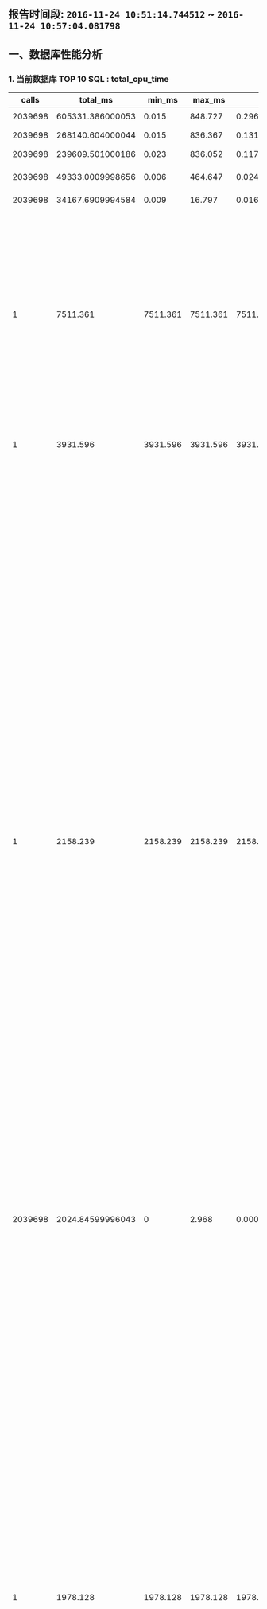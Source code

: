 ## 报告时间段: ```2016-11-24 10:51:14.744512``` ~ ```2016-11-24 10:57:04.081798```    

## 一、数据库性能分析

### 1. 当前数据库 TOP 10 SQL : total_cpu_time

calls | total_ms | min_ms | max_ms | mean_ms | stddev_ms | rows | shared_blks_hit | shared_blks_read | shared_blks_dirtied | shared_blks_written | local_blks_hit | local_blks_read | local_blks_dirtied | shared_blks_written | temp_blks_read | temp_blks_written | blk_read_time | blk_write_time | query
---|---|---|---|---|---|---|---|---|---|---|---|---|---|---|---|---|---|---|---
2039698 | 605331.386000053 | 0.015 | 848.727 | 0.296775005907738 | 2.85413485352702 | 2039698 | 99684751 | 2100 | 9136 | 0 | 0 | 0 | 0 | 0 | 0 | 0 | 0 | 0 | ```UPDATE pgbench_branches SET bbalance = bbalance + $1 WHERE bid = $2;```
2039698 | 268140.604000044 | 0.015 | 836.367 | 0.131460933922569 | 1.37900138114079 | 2039698 | 93195557 | 905 | 19774 | 0 | 0 | 0 | 0 | 0 | 0 | 0 | 0 | 0 | ```UPDATE pgbench_tellers SET tbalance = tbalance + $1 WHERE tid = $2;```
2039698 | 239609.501000186 | 0.023 | 836.052 | 0.117473028360085 | 4.50711811585977 | 2039698 | 11277885 | 2681 | 1571654 | 0 | 0 | 0 | 0 | 0 | 0 | 0 | 0 | 0 | ```UPDATE pgbench_accounts SET abalance = abalance + $1 WHERE aid = $2;```
2039698 | 49333.0009998656 | 0.006 | 464.647 | 0.0241864241667166 | 1.93941085447089 | 2039698 | 2109626 | 13067 | 14524 | 0 | 0 | 0 | 0 | 0 | 0 | 0 | 0 | 0 | ```INSERT INTO pgbench_history (tid, bid, aid, delta, mtime) VALUES ($1, $2, $3, $4, CURRENT_TIMESTAMP);```
2039698 | 34167.6909994584 | 0.009 | 16.797 | 0.0167513479936731 | 0.0366687321580847 | 2039698 | 8334249 | 0 | 0 | 0 | 0 | 0 | 0 | 0 | 0 | 0 | 0 | 0 | ```SELECT abalance FROM pgbench_accounts WHERE aid = $1;```
1 | 7511.361 | 7511.361 | 7511.361 | 7511.361 | 0 | 0 | 816723 | 3 | 6 | 0 | 0 | 0 | 0 | 0 | 225 | 211 | 0 | 0 | ```create table IF NOT EXISTS snap_pg_rel_space_bucket as select 1::int8 snap_id, now() snap_ts, current_database(), buk this_buk_no, cnt rels_in_this_buk, pg_size_pretty(min) buk_min, pg_size_pretty(max) buk_max from  (   select row_number() over (partition by buk order by tsize), tsize, buk, min(tsize) over (partition by buk),max(tsize) over (partition by buk), count(*) over (partition by buk) cnt from   (     select pg_relation_size(a.oid) tsize, width_bucket(pg_relation_size(a.oid),tmin-1,tmax+1,10) buk from     (       select min(pg_relation_size(a.oid)) tmin, max(pg_relation_size(a.oid)) tmax from pg_class a, pg_namespace c where a.relnamespace=c.oid and nspname !~ $$^pg_$$ and nspname<>$$information_schema$$     ) t, pg_class a, pg_namespace c where a.relnamespace=c.oid and nspname !~ $$^pg_$$ and nspname<>$$information_schema$$   ) t  ) t where row_number=1;```
1 | 3931.596 | 3931.596 | 3931.596 | 3931.596 | 0 | 0 | 909503 | 1 | 1 | 0 | 0 | 0 | 0 | 0 | 0 | 0 | 0 | 0 | ```create table IF NOT EXISTS snap_pg_hash_idx as select 1::int8 snap_id, now() snap_ts, current_database(),pg_get_indexdef(oid) from pg_class where relkind=$$i$$ and pg_get_indexdef(oid) ~ $$USING hash$$;```
1 | 2158.239 | 2158.239 | 2158.239 | 2158.239 | 0 | 0 | 223555 | 3 | 4 | 0 | 0 | 0 | 0 | 0 | 4682 | 4666 | 0 | 0 | ```create table IF NOT EXISTS snap_pg_table_bloat as select 1::int8 snap_id, now() snap_ts,    current_database() AS db, schemaname, tablename, reltuples::bigint AS tups, relpages::bigint AS pages, otta,   ROUND(CASE WHEN otta=0 OR sml.relpages=0 OR sml.relpages=otta THEN 0.0 ELSE sml.relpages/otta::numeric END,1) AS tbloat,   CASE WHEN relpages < otta THEN 0 ELSE relpages::bigint - otta END AS wastedpages,   CASE WHEN relpages < otta THEN 0 ELSE bs*(sml.relpages-otta)::bigint END AS wastedbytes,   CASE WHEN relpages < otta THEN $$0 bytes$$::text ELSE (bs*(relpages-otta))::bigint &#124;&#124; $$ bytes$$ END AS wastedsize,   iname, ituples::bigint AS itups, ipages::bigint AS ipages, iotta,   ROUND(CASE WHEN iotta=0 OR ipages=0 OR ipages=iotta THEN 0.0 ELSE ipages/iotta::numeric END,1) AS ibloat,   CASE WHEN ipages < iotta THEN 0 ELSE ipages::bigint - iotta END AS wastedipages,   CASE WHEN ipages < iotta THEN 0 ELSE bs*(ipages-iotta) END AS wastedibytes,   CASE WHEN ipages < iotta THEN $$0 bytes$$ ELSE (bs*(ipages-iotta))::bigint &#124;&#124; $$ bytes$$ END AS wastedisize,   CASE WHEN relpages < otta THEN     CASE WHEN ipages < iotta THEN 0 ELSE bs*(ipages-iotta::bigint) END     ELSE CASE WHEN ipages < iotta THEN bs*(relpages-otta::bigint)       ELSE bs*(relpages-otta::bigint + ipages-iotta::bigint) END   END AS totalwastedbytes FROM (   SELECT     nn.nspname AS schemaname,     cc.relname AS tablename,     COALESCE(cc.reltuples,0) AS reltuples,     COALESCE(cc.relpages,0) AS relpages,     COALESCE(bs,0) AS bs,     COALESCE(CEIL((cc.reltuples*((datahdr+ma-       (CASE WHEN datahdr%ma=0 THEN ma ELSE datahdr%ma END))+nullhdr2+4))/(bs-20::float)),0) AS otta,     COALESCE(c2.relname,$$?$$) AS iname, COALESCE(c2.reltuples,0) AS ituples, COALESCE(c2.relpages,0) AS ipages,     COALESCE(CEIL((c2.reltuples*(datahdr-12))/(bs-20::float)),0) AS iotta    FROM      pg_class cc   JOIN pg_namespace nn ON cc.relnamespace = nn.oid AND nn.nspname <> $$information_schema$$   LEFT JOIN   (     SELECT       ma,bs,foo.nspname,foo.relname,       (datawidth+(hdr+ma-(case when hdr%ma=0 THEN ma ELSE hdr%ma END)))::numeric AS datahdr,       (maxfracsum*(nullhdr+ma-(case when nullhdr%ma=0 THEN ma ELSE nullhdr%ma END))) AS nullhdr2     FROM (       SELECT         ns.nspname, tbl.relname, hdr, ma, bs,         SUM((1-coalesce(null_frac,0))*coalesce(avg_width, 2048)) AS datawidth,         MAX(coalesce(null_frac,0)) AS maxfracsum,         hdr+(           SELECT 1+count(*)/8           FROM pg_stats s2           WHERE null_frac<>0 AND s2.schemaname = ns.nspname AND s2.tablename = tbl.relname         ) AS nullhdr       FROM pg_attribute att        JOIN pg_class tbl ON att.attrelid = tbl.oid       JOIN pg_namespace ns ON ns.oid = tbl.relnamespace        LEFT JOIN pg_stats s ON s.schemaname=ns.nspname       AND s.tablename = tbl.relname       AND s.inherited=false       AND s.attname=att.attname,       (         SELECT           (SELECT current_setting($$block_size$$)::numeric) AS bs,             CASE WHEN SUBSTRING(SPLIT_PART(v, $$ $$, 2) FROM $$#"[0-9]+.[0-9]+#"%$$ for $$#$$)               IN ($$8.0$$,$$8.1$$,$$8.2$$) THEN 27 ELSE 23 END AS hdr,           CASE WHEN v ~ $$mingw32$$ OR v ~ $$64-bit$$ THEN 8 ELSE 4 END AS ma         FROM (SELECT version() AS v) AS foo       ) AS constants       WHERE att.attnum > 0 AND tbl.relkind=$$r$$       GROUP BY 1,2,3,4,5     ) AS foo   ) AS rs   ON cc.relname = rs.relname AND nn.nspname = rs.nspname   LEFT JOIN pg_index i ON indrelid = cc.oid   LEFT JOIN pg_class c2 ON c2.oid = i.indexrelid ) AS sml order by wastedbytes desc limit 10;```
2039698 | 2024.84599996043 | 0 | 2.968 | 0.000992718529900034 | 0.00373028886295509 | 0 | 0 | 0 | 0 | 0 | 0 | 0 | 0 | 0 | 0 | 0 | 0 | 0 | ```END;```
1 | 1978.128 | 1978.128 | 1978.128 | 1978.128 | 0 | 0 | 223270 | 1 | 2 | 0 | 0 | 0 | 0 | 0 | 4682 | 4666 | 0 | 0 | ```create table IF NOT EXISTS snap_pg_index_bloat as select 1::int8 snap_id, now() snap_ts,    current_database() AS db, schemaname, tablename, reltuples::bigint AS tups, relpages::bigint AS pages, otta,   ROUND(CASE WHEN otta=0 OR sml.relpages=0 OR sml.relpages=otta THEN 0.0 ELSE sml.relpages/otta::numeric END,1) AS tbloat,   CASE WHEN relpages < otta THEN 0 ELSE relpages::bigint - otta END AS wastedpages,   CASE WHEN relpages < otta THEN 0 ELSE bs*(sml.relpages-otta)::bigint END AS wastedbytes,   CASE WHEN relpages < otta THEN $$0 bytes$$::text ELSE (bs*(relpages-otta))::bigint &#124;&#124; $$ bytes$$ END AS wastedsize,   iname, ituples::bigint AS itups, ipages::bigint AS ipages, iotta,   ROUND(CASE WHEN iotta=0 OR ipages=0 OR ipages=iotta THEN 0.0 ELSE ipages/iotta::numeric END,1) AS ibloat,   CASE WHEN ipages < iotta THEN 0 ELSE ipages::bigint - iotta END AS wastedipages,   CASE WHEN ipages < iotta THEN 0 ELSE bs*(ipages-iotta) END AS wastedibytes,   CASE WHEN ipages < iotta THEN $$0 bytes$$ ELSE (bs*(ipages-iotta))::bigint &#124;&#124; $$ bytes$$ END AS wastedisize,   CASE WHEN relpages < otta THEN     CASE WHEN ipages < iotta THEN 0 ELSE bs*(ipages-iotta::bigint) END     ELSE CASE WHEN ipages < iotta THEN bs*(relpages-otta::bigint)       ELSE bs*(relpages-otta::bigint + ipages-iotta::bigint) END   END AS totalwastedbytes FROM (   SELECT     nn.nspname AS schemaname,     cc.relname AS tablename,     COALESCE(cc.reltuples,0) AS reltuples,     COALESCE(cc.relpages,0) AS relpages,     COALESCE(bs,0) AS bs,     COALESCE(CEIL((cc.reltuples*((datahdr+ma-       (CASE WHEN datahdr%ma=0 THEN ma ELSE datahdr%ma END))+nullhdr2+4))/(bs-20::float)),0) AS otta,     COALESCE(c2.relname,$$?$$) AS iname, COALESCE(c2.reltuples,0) AS ituples, COALESCE(c2.relpages,0) AS ipages,     COALESCE(CEIL((c2.reltuples*(datahdr-12))/(bs-20::float)),0) AS iotta    FROM      pg_class cc   JOIN pg_namespace nn ON cc.relnamespace = nn.oid AND nn.nspname <> $$information_schema$$   LEFT JOIN   (     SELECT       ma,bs,foo.nspname,foo.relname,       (datawidth+(hdr+ma-(case when hdr%ma=0 THEN ma ELSE hdr%ma END)))::numeric AS datahdr,       (maxfracsum*(nullhdr+ma-(case when nullhdr%ma=0 THEN ma ELSE nullhdr%ma END))) AS nullhdr2     FROM (       SELECT         ns.nspname, tbl.relname, hdr, ma, bs,         SUM((1-coalesce(null_frac,0))*coalesce(avg_width, 2048)) AS datawidth,         MAX(coalesce(null_frac,0)) AS maxfracsum,         hdr+(           SELECT 1+count(*)/8           FROM pg_stats s2           WHERE null_frac<>0 AND s2.schemaname = ns.nspname AND s2.tablename = tbl.relname         ) AS nullhdr       FROM pg_attribute att        JOIN pg_class tbl ON att.attrelid = tbl.oid       JOIN pg_namespace ns ON ns.oid = tbl.relnamespace        LEFT JOIN pg_stats s ON s.schemaname=ns.nspname       AND s.tablename = tbl.relname       AND s.inherited=false       AND s.attname=att.attname,       (         SELECT           (SELECT current_setting($$block_size$$)::numeric) AS bs,             CASE WHEN SUBSTRING(SPLIT_PART(v, $$ $$, 2) FROM $$#"[0-9]+.[0-9]+#"%$$ for $$#$$)               IN ($$8.0$$,$$8.1$$,$$8.2$$) THEN 27 ELSE 23 END AS hdr,           CASE WHEN v ~ $$mingw32$$ OR v ~ $$64-bit$$ THEN 8 ELSE 4 END AS ma         FROM (SELECT version() AS v) AS foo       ) AS constants       WHERE att.attnum > 0 AND tbl.relkind=$$r$$       GROUP BY 1,2,3,4,5     ) AS foo   ) AS rs   ON cc.relname = rs.relname AND nn.nspname = rs.nspname   LEFT JOIN pg_index i ON indrelid = cc.oid   LEFT JOIN pg_class c2 ON c2.oid = i.indexrelid ) AS sml order by wastedibytes desc limit 10;```

#### 建议

检查SQL是否有优化空间, 配合auto_explain插件在csvlog中观察LONG SQL的执行计划是否正确.  

### 2. TOP 10 size 表统计信息

current_database | nspname | relname | relkind | pg_relation_size | seq_scan | seq_tup_read | idx_scan | idx_tup_fetch | n_tup_ins | n_tup_upd | n_tup_del | n_tup_hot_upd | n_live_tup | n_dead_tup
---|---|---|---|---|---|---|---|---|---|---|---|---|---|---
```postgres``` | ```public``` | ```rum_test``` | r | 15 GB | 0 | 0 | 0 | 0 | 0 | 0 | 0 | 0 | 0.00000000000000000000 | 0.00000000000000000000
```postgres``` | ```public``` | ```gin_test``` | r | 15 GB | 0 | 0 | 0 | 0 | 0 | 0 | 0 | 0 | 0.00000000000000000000 | 0.00000000000000000000
```postgres``` | ```public``` | ```arr_test``` | r | 4340 MB | 0 | 0 | 0 | 0 | 0 | 0 | 0 | 0 | 0.00000000000000000000 | 0.00000000000000000000
```postgres``` | ```public``` | ```pgbench_accounts``` | r | 1395 MB | 0 | 0 | 4079396 | 4079396 | 0 | 2039698 | 0 | 1877887 | 10454088.000000000000 | 1254538.000000000000
```postgres``` | ```public``` | ```gist_test``` | r | 498 MB | 0 | 0 | 0 | 0 | 0 | 0 | 0 | 0 | 0.00000000000000000000 | 0.00000000000000000000
```postgres``` | ```public``` | ```btree_test``` | r | 422 MB | 0 | 0 | 0 | 0 | 0 | 0 | 0 | 0 | 0.00000000000000000000 | 0.00000000000000000000
```postgres``` | ```public``` | ```p2``` | r | 346 MB | 0 | 0 | -1 | -1 | 0 | 0 | 0 | 0 | 0.00000000000000000000 | 0.00000000000000000000
```postgres``` | ```public``` | ```p1``` | r | 346 MB | 0 | 0 | -1 | -1 | 0 | 0 | 0 | 0 | 0.00000000000000000000 | 0.00000000000000000000
```postgres``` | ```public``` | ```pgbench_history``` | r | 281 MB | 0 | 0 | -1 | -1 | 2039698 | 0 | 0 | 0 | 5291572.000000000000 | 0.00000000000000000000
```postgres``` | ```public``` | ```test_pg_part_single``` | r | 66 MB | 0 | 0 | 0 | 0 | 0 | 0 | 0 | 0 | 0.00000000000000000000 | 0.00000000000000000000

#### 说明

seq_scan, 全表扫描次数  

seq_tup_read, 全表扫描实际一共读取了多少条记录, 如果平均每次读取的记录数不多, 可能是limit语句造成的  

idx_scan, 索引扫描次数  

idx_tup_fetch, 索引扫描实际获取的记录数, 如果平均每次读取记录数很多, 说明数据库倾向使用索引扫描, 建议观察随机IO的性能看情况调整  

n_tup_ins, 统计周期内, 插入了多少条记录  

n_tup_upd, 统计周期内, 更新了多少条记录  

n_tup_hot_upd, 统计周期内, HOT更新(指更新后的记录依旧在当前PAGE)了多少条记录  

n_live_tup, 该表有多少可用数据  

n_dead_tup, 该表有多少垃圾数据  

#### 建议

经验值: 单表超过10GB, 并且这个表需要频繁更新 或 删除+插入的话, 建议对表根据业务逻辑进行合理拆分后获得更好的性能, 以及便于对膨胀索引进行维护; 如果是只读的表, 建议适当结合SQL语句进行优化.  

### 3. 全表扫描统计 , 平均实际扫描记录数排名前10的表

current_database | nspname | relname | relkind | pg_relation_size | seq_scan | seq_tup_read | idx_scan | idx_tup_fetch | n_tup_ins | n_tup_upd | n_tup_del | n_tup_hot_upd | n_live_tup | n_dead_tup
---|---|---|---|---|---|---|---|---|---|---|---|---|---|---
```postgres``` | ```pg_catalog``` | ```pg_constraint``` | r | 38 MB | 3 | 299868 | 11727 | 210786 | 2 | 0 | 2 | 0 | 1.00000000000000000000 | 2.0000000000000000
```postgres``` | ```__pg_stats__``` | ```snap_pg_statio_all_indexes``` | r | 16 MB | 2 | 100228 | -1 | -1 | 50114 | 0 | 0 | 0 | 50114.000000000000 | 0.00000000000000000000
```postgres``` | ```pg_catalog``` | ```pg_class``` | r | 17 MB | 16919 | 647986307 | 540644 | 388186 | 132 | 32 | 132 | 31 | 66.0000000000000000 | 139.0000000000000000
```postgres``` | ```pg_catalog``` | ```pg_index``` | r | 9032 kB | 45 | 1202791 | 108324 | 256166 | 34 | 0 | 34 | 0 | 17.0000000000000000 | 34.0000000000000000
```postgres``` | ```pg_catalog``` | ```pg_proc``` | r | 680 kB | 2 | 5936 | 1294 | 1900 | 16 | 7 | 16 | 7 | 10.0000000000000000 | 19.0000000000000000
```postgres``` | ```__pg_stats__``` | ```snap_pg_statio_all_tables``` | r | 232 kB | 2 | 1606 | -1 | -1 | 803 | 0 | 0 | 0 | 803.0000000000000000 | 0.00000000000000000000
```postgres``` | ```__pg_stats__``` | ```snap_pg_db_rel_size``` | r | 248 kB | 2 | 1466 | -1 | -1 | 733 | 0 | 0 | 0 | 733.0000000000000000 | 0.00000000000000000000
```postgres``` | ```pg_catalog``` | ```pg_statistic``` | r | 392 kB | 6 | 3110 | 337280 | 5644 | 125 | 145 | 154 | 136 | 542.0000000000000000 | 38.0000000000000000
```postgres``` | ```__pg_stats__``` | ```snap_pg_rel_age``` | r | 32 kB | 1 | 100 | -1 | -1 | 100 | 0 | 0 | 0 | 100.0000000000000000 | 0.00000000000000000000
```postgres``` | ```__pg_stats__``` | ```snap_pg_stat_statements``` | r | 64 kB | 1 | 42 | -1 | -1 | 42 | 0 | 0 | 0 | 42.0000000000000000 | 0.00000000000000000000

#### 说明

seq_scan, 全表扫描次数  

seq_tup_read, 全表扫描实际一共读取了多少条记录, 如果平均每次读取的记录数不多, 可能是limit语句造成的  

idx_scan, 索引扫描次数  

idx_tup_fetch, 索引扫描实际获取的记录数, 如果平均每次读取记录数很多, 说明数据库倾向使用索引扫描, 建议观察随机IO的性能看情况调整  

n_tup_ins, 统计周期内, 插入了多少条记录  

n_tup_upd, 统计周期内, 更新了多少条记录  

n_tup_hot_upd, 统计周期内, HOT更新(指更新后的记录依旧在当前PAGE)了多少条记录  

n_live_tup, 该表有多少可用数据  

n_dead_tup, 该表有多少垃圾数据  

#### 建议

平均扫描的记录数如果很多, 建议找到SQL, 并针对性的创建索引(统计分析需求除外).  

### 4. 未命中buffer , 热表统计

current_database | schemaname | relname | heap_blks_read | heap_blks_hit | idx_blks_read | idx_blks_hit | toast_blks_read | toast_blks_hit | tidx_blks_read | tidx_blks_hit
---|---|---|---|---|---|---|---|---|---|---
```postgres``` | ```pg_catalog``` | ```pg_proc``` | 1 | 1754 | 0 | 2833 | 10 | 262 | 0 | 312
```postgres``` | ```pg_catalog``` | ```pg_statistic``` | 6 | 6448 | 0 | 675060 | 0 | 23 | 0 | 14
```postgres``` | ```pg_catalog``` | ```pg_db_role_setting``` | 1 | 420 | 5 | 1036802 | 0 | 0 | 0 | 0
```postgres``` | ```pg_catalog``` | ```pg_shdescription``` | 2 | 25 | 3 | 10 | 0 | 0 | 0 | 0
```postgres``` | ```__pg_stats__``` | ```snap_list``` | 1 | 5 | 2 | 8 | 0 | 0 | 0 | 0
```postgres``` | ```pg_catalog``` | ```pg_shseclabel``` | 0 | 0 | 2 | 4 | 0 | 0 | 0 | 0
```postgres``` | ```pg_catalog``` | ```pg_trigger``` | 0 | 49 | 0 | 96 | 0 | 0 | 0 | 0
```postgres``` | ```public``` | ```test_pg_part_orig_10``` | 0 | 0 | 0 | 0 | 0 | 0 | 0 | 0
```postgres``` | ```public``` | ```test_pg_part_orig_2``` | 0 | 0 | 0 | 0 | 0 | 0 | 0 | 0
```postgres``` | ```public``` | ```test_pg_part_pathman_3``` | 0 | 0 | 0 | 0 | 0 | 0 | 0 | 0

#### 建议

如果热表的命中率很低, 说明需要增加shared buffer, 添加内存.  

### 5. 未命中&命中buffer , 热表统计

current_database | schemaname | relname | heap_blks_read | heap_blks_hit | idx_blks_read | idx_blks_hit | toast_blks_read | toast_blks_hit | tidx_blks_read | tidx_blks_hit
---|---|---|---|---|---|---|---|---|---|---
```postgres``` | ```pg_catalog``` | ```pg_db_role_setting``` | 1 | 420 | 5 | 1036802 | 0 | 0 | 0 | 0
```postgres``` | ```pg_catalog``` | ```pg_statistic``` | 6 | 6448 | 0 | 675060 | 0 | 23 | 0 | 14
```postgres``` | ```pg_catalog``` | ```pg_constraint``` | 0 | 41901 | 0 | 24072 | 0 | 0 | 0 | 0
```postgres``` | ```pg_catalog``` | ```pg_proc``` | 1 | 1754 | 0 | 2833 | 10 | 262 | 0 | 312
```postgres``` | ```pg_catalog``` | ```pg_rewrite``` | 0 | 261 | 0 | 262 | 0 | 190 | 0 | 274
```postgres``` | ```pg_catalog``` | ```pg_description``` | 0 | 0 | 0 | 634 | 0 | 0 | 0 | 0
```postgres``` | ```public``` | ```pathman_config``` | 0 | 318 | 0 | 134 | 0 | 0 | 0 | 0
```postgres``` | ```pg_catalog``` | ```pg_seclabel``` | 0 | 0 | 0 | 316 | 0 | 0 | 0 | 0
```postgres``` | ```pg_catalog``` | ```pg_attrdef``` | 0 | 77 | 0 | 130 | 0 | 0 | 0 | 0
```postgres``` | ```pg_catalog``` | ```pg_trigger``` | 0 | 49 | 0 | 96 | 0 | 0 | 0 | 0

#### 建议

如果热表的命中率很低, 说明需要增加shared buffer, 添加内存.  

### 6. 未命中 , 热索引统计

current_database | schemaname | relname | indexrelname | idx_blks_read | idx_blks_hit
---|---|---|---|---|---
```postgres``` | ```pg_catalog``` | ```pg_type``` | ```pg_type_typname_nsp_index``` | 57 | 1121
```postgres``` | ```public``` | ```pgbench_tellers``` | ```pgbench_tellers_pkey``` | 31 | 8252683
```postgres``` | ```pg_catalog``` | ```pg_type``` | ```pg_type_oid_index``` | 23 | 2786
```postgres``` | ```public``` | ```pgbench_branches``` | ```pgbench_branches_pkey``` | 22 | 5768469
```postgres``` | ```public``` | ```pgbench_accounts``` | ```pgbench_accounts_pkey``` | 9 | 12858010
```postgres``` | ```pg_catalog``` | ```pg_database``` | ```pg_database_datname_index``` | 8 | 519874
```postgres``` | ```pg_catalog``` | ```pg_authid``` | ```pg_authid_rolname_index``` | 8 | 4893
```postgres``` | ```pg_catalog``` | ```pg_tablespace``` | ```pg_tablespace_oid_index``` | 8 | 2852
```postgres``` | ```pg_catalog``` | ```pg_database``` | ```pg_database_oid_index``` | 8 | 1031167
```postgres``` | ```pg_catalog``` | ```pg_authid``` | ```pg_authid_oid_index``` | 8 | 5963

#### 建议

如果热索引的命中率很低, 说明需要增加shared buffer, 添加内存.  

### 7. 未命中&命中buffer , 热索引统计

current_database | schemaname | relname | indexrelname | idx_blks_read | idx_blks_hit
---|---|---|---|---|---
```postgres``` | ```public``` | ```pgbench_accounts``` | ```pgbench_accounts_pkey``` | 9 | 12858010
```postgres``` | ```public``` | ```pgbench_tellers``` | ```pgbench_tellers_pkey``` | 31 | 8252683
```postgres``` | ```public``` | ```pgbench_branches``` | ```pgbench_branches_pkey``` | 22 | 5768469
```postgres``` | ```pg_catalog``` | ```pg_class``` | ```pg_class_oid_index``` | 0 | 1605552
```postgres``` | ```pg_catalog``` | ```pg_db_role_setting``` | ```pg_db_role_setting_databaseid_rol_index``` | 5 | 1036802
```postgres``` | ```pg_catalog``` | ```pg_database``` | ```pg_database_oid_index``` | 8 | 1031167
```postgres``` | ```pg_catalog``` | ```pg_attribute``` | ```pg_attribute_relid_attnum_index``` | 4 | 698289
```postgres``` | ```pg_catalog``` | ```pg_statistic``` | ```pg_statistic_relid_att_inh_index``` | 0 | 675060
```postgres``` | ```pg_catalog``` | ```pg_database``` | ```pg_database_datname_index``` | 8 | 519874
```postgres``` | ```pg_catalog``` | ```pg_index``` | ```pg_index_indexrelid_index``` | 0 | 214951

#### 建议

如果热索引的命中率很低, 说明需要增加shared buffer, 添加内存.  

### 8. 上次巡检以来未使用，或者使用较少的索引

current_database | schemaname | relname | indexrelname | idx_scan | idx_tup_read | idx_tup_fetch | pg_size_pretty
---|---|---|---|---|---
```postgres``` | ```public``` | ```arr_test``` | ```idx_arr_test``` | 0 | 0 | 0 | 3910 MB
```postgres``` | ```public``` | ```btree_test``` | ```idx_btree``` | 0 | 0 | 0 | 214 MB
```postgres``` | ```public``` | ```btree_test``` | ```idx_btree_1``` | 0 | 0 | 0 | 214 MB
```postgres``` | ```public``` | ```btree_test``` | ```idx_btree_2``` | 0 | 0 | 0 | 214 MB
```postgres``` | ```public``` | ```gin_test``` | ```idx_gin_test``` | 0 | 0 | 0 | 3910 MB
```postgres``` | ```public``` | ```gist_test``` | ```idx_gist``` | 0 | 0 | 0 | 601 MB
```postgres``` | ```public``` | ```rum_test``` | ```rumidx``` | 0 | 0 | 0 | 7036 MB

#### 建议

建议和应用开发人员确认后, 删除不需要的索引.  

### 9. 索引数超过4并且SIZE大于10MB的表

current_database | schemaname | relname | pg_size_pretty | idx_cnt
---|---|---|---|---

#### 建议

索引数量太多, 影响表的增删改性能, 建议检查是否有不需要的索引.  

建议检查pg_stat_all_tables(n_tup_ins,n_tup_upd,n_tup_del,n_tup_hot_upd), 如果确实非常频繁, 建议检查哪些索引是不需要的.  

## 二、数据库空间使用分析

### 1. 用户对象占用空间的柱状图

snap_ts | current_database | this_buk_no | rels_in_this_buk | buk_min | buk_max
---|---|---|---|---|---
```2016-11-24 10:57:04.081798+08``` | ```postgres``` | 1 | 50631 | 0 bytes | 1395 MB
```2016-11-24 10:57:04.081798+08``` | ```postgres``` | 3 | 3 | 3910 MB | 4340 MB
```2016-11-24 10:57:04.081798+08``` | ```postgres``` | 5 | 1 | 7036 MB | 7036 MB
```2016-11-24 10:57:04.081798+08``` | ```postgres``` | 10 | 2 | 15 GB | 15 GB

#### 建议

纵览用户对象大小的柱状分布图, 单容量超过10GB的对象(指排除TOAST的空间还超过10GB)，建议分区, 目前建议使用pg_pathman插件.  

## 三、数据库垃圾分析

### 1. 表膨胀分析

snap_ts | db | schemaname | tablename | tups | pages | otta | tbloat | wastedpages | wastedbytes | wastedsize | iname | itups | ipages | iotta | ibloat | wastedipages | wastedibytes | wastedisize | totalwastedbytes
---|---|---|---|---|---|---|---|---|---|---|---|---|---|---|---|---|---|---|---
```2016-11-24 10:57:04.081798+08``` | ```postgres``` | ```public``` | ```gin_test``` | 10000000 | 2000001 | 1737641 | 1.2 | 262360 | 2149253120 | 2149253120 bytes | idx_gin_test | 999505408 | 500492 | 171109651 | 0.0 | 0 | 0 | 0 bytes | 2149253120
```2016-11-24 10:57:04.081798+08``` | ```postgres``` | ```public``` | ```rum_test``` | 9800000 | 1960028 | 1702888 | 1.2 | 257140 | 2106490880 | 2106490880 bytes | rumidx | 979514496 | 823549 | 167687321 | 0.0 | 0 | 0 | 0 bytes | 2106490880
```2016-11-24 10:57:04.081798+08``` | ```postgres``` | ```public``` | ```pgbench_accounts``` | 10454088 | 176172 | 168862 | 1.0 | 7310 | 59883520 | 59883520 bytes | pgbench_accounts_pkey | 10454088 | 27431 | 139440 | 0.2 | 0 | 0 | 0 bytes | 59883520
```2016-11-24 10:57:04.081798+08``` | ```postgres``` | ```public``` | ```pgbench_tellers``` | 1000 | 3664 | 9 | 407.1 | 3655 | 29941760 | 29941760 bytes | pgbench_tellers_pkey | 1000 | 605 | 3 | 201.7 | 602 | 4931584 | 4931584 bytes | 34873344
```2016-11-24 10:57:04.081798+08``` | ```postgres``` | ```public``` | ```arr_test``` | 10000000 | 555557 | 553109 | 1.0 | 2448 | 20054016 | 20054016 bytes | idx_arr_test | 999504960 | 500492 | 53326501 | 0.0 | 0 | 0 | 0 bytes | 20054016
```2016-11-24 10:57:04.081798+08``` | ```postgres``` | ```pg_catalog``` | ```pg_class``` | 51056 | 2191 | 1175 | 1.9 | 1016 | 8323072 | 8323072 bytes | pg_class_oid_index | 51056 | 443 | 907 | 0.5 | 0 | 0 | 0 bytes | 8323072
```2016-11-24 10:57:04.081798+08``` | ```postgres``` | ```pg_catalog``` | ```pg_class``` | 51056 | 2191 | 1175 | 1.9 | 1016 | 8323072 | 8323072 bytes | pg_class_tblspc_relfilenode_index | 51056 | 315 | 907 | 0.3 | 0 | 0 | 0 bytes | 8323072
```2016-11-24 10:57:04.081798+08``` | ```postgres``` | ```pg_catalog``` | ```pg_class``` | 51056 | 2191 | 1175 | 1.9 | 1016 | 8323072 | 8323072 bytes | pg_class_relname_nsp_index | 51056 | 589 | 907 | 0.6 | 0 | 0 | 0 bytes | 8323072
```2016-11-24 10:57:04.081798+08``` | ```postgres``` | ```pg_catalog``` | ```pg_attribute``` | 107789 | 2926 | 2164 | 1.4 | 762 | 6242304 | 6242304 bytes | pg_attribute_relid_attnam_index | 107789 | 749 | 1570 | 0.5 | 0 | 0 | 0 bytes | 6242304
```2016-11-24 10:57:04.081798+08``` | ```postgres``` | ```pg_catalog``` | ```pg_attribute``` | 107789 | 2926 | 2164 | 1.4 | 762 | 6242304 | 6242304 bytes | pg_attribute_relid_attnum_index | 107789 | 662 | 1570 | 0.4 | 0 | 0 | 0 bytes | 6242304

#### 建议

根据浪费的字节数, 设置合适的autovacuum_vacuum_scale_factor, 大表如果频繁的有更新或删除和插入操作, 建议设置较小的autovacuum_vacuum_scale_factor来降低浪费空间.  

同时还需要打开autovacuum, 根据服务器的内存大小, CPU核数, 设置足够大的autovacuum_work_mem 或 autovacuum_max_workers 或 maintenance_work_mem, 以及足够小的 autovacuum_naptime.  

同时还需要分析是否对大数据库使用了逻辑备份pg_dump, 系统中是否经常有长SQL, 长事务. 这些都有可能导致膨胀.  

使用pg_reorg或者vacuum full可以回收膨胀的空间.  

参考: http://blog.163.com/digoal@126/blog/static/1638770402015329115636287/.  

otta评估出的表实际需要页数, iotta评估出的索引实际需要页数.  

bs数据库的块大小.  

tbloat表膨胀倍数, ibloat索引膨胀倍数, wastedpages表浪费了多少个数据块, wastedipages索引浪费了多少个数据块.  

wastedbytes表浪费了多少字节, wastedibytes索引浪费了多少字节.  

### 2. 索引膨胀分析

snap_ts | db | schemaname | tablename | tups | pages | otta | tbloat | wastedpages | wastedbytes | wastedsize | iname | itups | ipages | iotta | ibloat | wastedipages | wastedibytes | wastedisize | totalwastedbytes
---|---|---|---|---|---|---|---|---|---|---|---|---|---|---|---|---|---|---|---
```2016-11-24 10:57:04.081798+08``` | ```postgres``` | ```public``` | ```gist_test``` | 9999939 | 63695 | 63632 | 1.0 | 63 | 516096 | 516096 bytes | idx_gist | 9999939 | 76922 | 36711 | 2.1 | 40211 | 329408512 | 329408512 bytes | 329924608
```2016-11-24 10:57:04.081798+08``` | ```postgres``` | ```public``` | ```test_pg_part_single``` | 999999 | 8389 | 8322 | 1.0 | 67 | 548864 | 548864 bytes | test_pg_part_single_pkey | 999999 | 5486 | 2570 | 2.1 | 2916 | 23887872 | 23887872 bytes | 24436736
```2016-11-24 10:57:04.081798+08``` | ```postgres``` | ```pg_catalog``` | ```pg_depend``` | 209624 | 2280 | 1540 | 1.5 | 740 | 6062080 | 6062080 bytes | pg_depend_depender_index | 209624 | 2462 | 950 | 2.6 | 1512 | 12386304 | 12386304 bytes | 18448384
```2016-11-24 10:57:04.081798+08``` | ```postgres``` | ```pg_catalog``` | ```pg_depend``` | 209624 | 2280 | 1540 | 1.5 | 740 | 6062080 | 6062080 bytes | pg_depend_reference_index | 209624 | 1875 | 950 | 2.0 | 925 | 7577600 | 7577600 bytes | 13639680
```2016-11-24 10:57:04.081798+08``` | ```postgres``` | ```public``` | ```pgbench_tellers``` | 1000 | 3664 | 9 | 407.1 | 3655 | 29941760 | 29941760 bytes | pgbench_tellers_pkey | 1000 | 605 | 3 | 201.7 | 602 | 4931584 | 4931584 bytes | 34873344
```2016-11-24 10:57:04.081798+08``` | ```postgres``` | ```public``` | ```test_pg_part_orig_3``` | 100014 | 737 | 833 | 0.9 | 0 | 0 | 0 bytes | test_pg_part_orig_3_pkey | 100014 | 551 | 257 | 2.1 | 294 | 2408448 | 2408448 bytes | 2408448
```2016-11-24 10:57:04.081798+08``` | ```postgres``` | ```public``` | ```test_pg_part_pathman_4``` | 100000 | 761 | 833 | 0.9 | 0 | 0 | 0 bytes | test_pg_part_pathman_4_pkey | 100000 | 551 | 257 | 2.1 | 294 | 2408448 | 2408448 bytes | 2408448
```2016-11-24 10:57:04.081798+08``` | ```postgres``` | ```public``` | ```test_pg_part_pathman_8``` | 100000 | 738 | 833 | 0.9 | 0 | 0 | 0 bytes | test_pg_part_pathman_8_pkey | 100000 | 551 | 257 | 2.1 | 294 | 2408448 | 2408448 bytes | 2408448
```2016-11-24 10:57:04.081798+08``` | ```postgres``` | ```public``` | ```test_pg_part_pathman_3``` | 100000 | 732 | 833 | 0.9 | 0 | 0 | 0 bytes | test_pg_part_pathman_3_pkey | 100000 | 551 | 257 | 2.1 | 294 | 2408448 | 2408448 bytes | 2408448
```2016-11-24 10:57:04.081798+08``` | ```postgres``` | ```public``` | ```test_pg_part_orig_9``` | 100001 | 730 | 833 | 0.9 | 0 | 0 | 0 bytes | test_pg_part_orig_9_pkey | 100001 | 551 | 257 | 2.1 | 294 | 2408448 | 2408448 bytes | 2408448

#### 建议

如果索引膨胀太大, 会影响性能, 建议重建索引, create index CONCURRENTLY ... .  

### 3. 垃圾记录 TOP 10 表分析

snap_ts | database | schemaname | tablename | n_dead_tup
---|---|---|---|---
```2016-11-24 10:57:04.081798+08``` | ```postgres``` | ```public``` | ```pgbench_branches``` | 672799

#### 建议

通常垃圾过多, 可能是因为无法回收垃圾, 或者回收垃圾的进程繁忙或没有及时唤醒, 或者没有开启autovacuum, 或在短时间内产生了大量的垃圾.  

可以等待autovacuum进行处理, 或者手工执行vacuum table.  

### 4. 未引用的大对象分析

snap_ts | database | pg_size_pretty
---|---|---|---|---

#### 建议

如果大对象没有被引用时, 建议删除, 否则就类似于内存泄露, 使用vacuumlo可以删除未被引用的大对象, 例如: vacuumlo -l 1000 $db -w或者我写的调用vacuumlo()函数.  

应用开发时, 注意及时删除不需要使用的大对象, 使用lo_unlink 或 驱动对应的API.  

参考 http://www.postgresql.org/docs/9.4/static/largeobjects.html  

## 四、数据库安全或潜在风险分析

### 1. 表年龄前100

snap_ts | database | rolname | nspname | relkind | relname | age | age_remain
---|---|---|---|---|---|---|---

#### 建议

表的年龄正常情况下应该小于vacuum_freeze_table_age, 如果剩余年龄小于2亿, 建议人为干预, 将LONG SQL或事务杀掉后, 执行vacuum freeze.  

### 2. unlogged table和hash index

snap_ts | database | rolname | nspname | relname
---|---|---|---|---

snap_ts | database | idx
---|---|---

#### 建议

unlogged table和hash index不记录XLOG, 无法使用流复制或者log shipping的方式复制到standby节点, 如果在standby节点执行某些SQL, 可能导致报错或查不到数据.  

在数据库CRASH后无法修复unlogged table和hash index, 不建议使用.  

PITR对unlogged table和hash index也不起作用.  

### 3. 剩余可使用次数不足1000万次的序列检查

snap_ts | database | rolname | nspname | relname | times_remain
---|---|---|---|---|---

#### 建议

序列剩余使用次数到了之后, 将无法使用, 报错, 请开发人员关注.  

### 4. 锁等待分析

snap_ts | locktype | r_mode | r_user | r_db | relation | r_pid | r_page | r_tuple | r_xact_start | r_query_start | r_locktime | r_query | w_mode | w_pid | w_page | w_tuple | w_xact_start | w_query_start | w_locktime | w_query
---|---|---|---|---|---|---|---|---|---|---|---|---|---|---|---|---|---|---|---|---

#### 建议

锁等待状态, 反映业务逻辑的问题或者SQL性能有问题, 建议深入排查持锁的SQL.  
  
<a rel="nofollow" href="http://info.flagcounter.com/h9V1"  ><img src="http://s03.flagcounter.com/count/h9V1/bg_FFFFFF/txt_000000/border_CCCCCC/columns_2/maxflags_12/viewers_0/labels_0/pageviews_0/flags_0/"  alt="Flag Counter"  border="0"  ></a>  
  
  
  
  
  
  
## [digoal's 大量PostgreSQL文章入口](https://github.com/digoal/blog/blob/master/README.md "22709685feb7cab07d30f30387f0a9ae")
  
  
## [免费领取阿里云RDS PostgreSQL实例、ECS虚拟机](https://free.aliyun.com/ "57258f76c37864c6e6d23383d05714ea")
  
